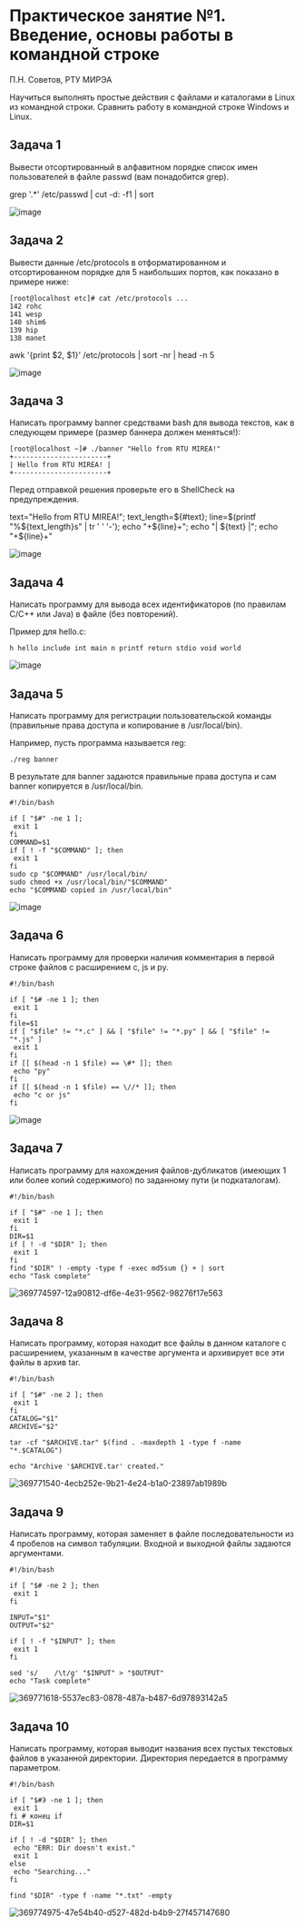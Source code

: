 # Практическое занятие №1. Введение, основы работы в командной строке

П.Н. Советов, РТУ МИРЭА

Научиться выполнять простые действия с файлами и каталогами в Linux из командной строки. Сравнить работу в командной строке Windows и Linux.

## Задача 1

Вывести отсортированный в алфавитном порядке список имен пользователей в файле passwd (вам понадобится grep).

grep '.*' /etc/passwd | cut -d: -f1 | sort

![image](https://github.com/user-attachments/assets/0b674446-7d31-4804-a144-584e956542fe)


## Задача 2

Вывести данные /etc/protocols в отформатированном и отсортированном порядке для 5 наибольших портов, как показано в примере ниже:

```
[root@localhost etc]# cat /etc/protocols ...
142 rohc
141 wesp
140 shim6
139 hip
138 manet
```
awk '{print $2, $1}' /etc/protocols | sort -nr | head -n 5

![image](https://github.com/user-attachments/assets/614bf0e1-ced2-4e20-9c61-84badb30f3c9)


## Задача 3

Написать программу banner средствами bash для вывода текстов, как в следующем примере (размер баннера должен меняться!):

```
[root@localhost ~]# ./banner "Hello from RTU MIREA!"
+-----------------------+
| Hello from RTU MIREA! |
+-----------------------+
```

Перед отправкой решения проверьте его в ShellCheck на предупреждения.

text="Hello from RTU MIREA!"; text_length=${#text}; line=$(printf "%${text_length}s" | tr ' ' '-'); echo "+${line}+"; echo "| ${text} |"; echo "+${line}+"

![image](https://github.com/user-attachments/assets/1250a4f4-67fb-4e2e-bbaf-37252f5a75f5)


## Задача 4

Написать программу для вывода всех идентификаторов (по правилам C/C++ или Java) в файле (без повторений).

Пример для hello.c:

```
h hello include int main n printf return stdio void world
```
![image](https://github.com/user-attachments/assets/074cf47c-6cb3-4079-be92-adba556a73e9)

## Задача 5

Написать программу для регистрации пользовательской команды (правильные права доступа и копирование в /usr/local/bin).

Например, пусть программа называется reg:

```
./reg banner
```

В результате для banner задаются правильные права доступа и сам banner копируется в /usr/local/bin.
```
#!/bin/bash

if [ "$#" -ne 1 ];
 exit 1 
fi
COMMAND=$1
if [ ! -f "$COMMAND" ]; then
 exit 1 
fi
sudo cp "$COMMAND" /usr/local/bin/
sudo chmod +x /usr/local/bin/"$COMMAND"
echo "$COMMAND copied in /usr/local/bin"
```
![image](https://github.com/user-attachments/assets/bdd6ee5b-2512-4eab-ab82-a0f60cb2e363)

## Задача 6

Написать программу для проверки наличия комментария в первой строке файлов с расширением c, js и py.
```
#!/bin/bash

if [ "$# -ne 1 ]; then
 exit 1 
fi
file=$1
if [ "$file" != "*.c" ] && [ "$file" != "*.py" ] && [ "$file" != "*.js" ]
 exit 1 
fi 
if [[ $(head -n 1 $file) == \#* ]]; then
 echo "py"
fi
if [[ $(head -n 1 $file) == \//* ]]; then
 echo "c or js"
fi
```
![image](https://github.com/user-attachments/assets/c1147886-88cc-47dc-9ea0-3bdff31ff606)

## Задача 7

Написать программу для нахождения файлов-дубликатов (имеющих 1 или более копий содержимого) по заданному пути (и подкаталогам).

```
#!/bin/bash

if [ "$#" -ne 1 ]; then
 exit 1
fi
DIR=$1
if [ ! -d "$DIR" ]; then
 exit 1
fi
find "$DIR" ! -empty -type f -exec md5sum {} + | sort
echo "Task complete"
```
![369774597-12a90812-df6e-4e31-9562-98276f17e563](https://github.com/user-attachments/assets/fe3547c0-a91c-4cd0-b6b9-117763173e53)


## Задача 8

Написать программу, которая находит все файлы в данном каталоге с расширением, указанным в качестве аргумента и архивирует все эти файлы в архив tar.

```
#!/bin/bash

if [ "$#" -ne 2 ]; then
 exit 1
fi
CATALOG="$1"
ARCHIVE="$2"

tar -cf "$ARCHIVE.tar" $(find . -maxdepth 1 -type f -name "*.$CATALOG")

echo "Archive '$ARCHIVE.tar' created."
```
![369771540-4ecb252e-9b21-4e24-b1a0-23897ab1989b](https://github.com/user-attachments/assets/556dbfa3-d952-4046-bbfd-92384a62e454)

## Задача 9

Написать программу, которая заменяет в файле последовательности из 4 пробелов на символ табуляции. Входной и выходной файлы задаются аргументами.
```
#!/bin/bash

if [ "$# -ne 2 ]; then
 exit 1
fi

INPUT="$1"
OUTPUT="$2"

if [ ! -f "$INPUT" ]; then
 exit 1
fi

sed 's/    /\t/g' "$INPUT" > "$OUTPUT"
echo "Task complete"
```
![369771618-5537ec83-0878-487a-b487-6d97893142a5](https://github.com/user-attachments/assets/9bbd6295-ebf0-4fa0-8415-0999850549ac)


## Задача 10

Написать программу, которая выводит названия всех пустых текстовых файлов в указанной директории. Директория передается в программу параметром. 

```
#!/bin/bash

if [ "$#Э -ne 1 ]; then 
 exit 1
fi # конец if
DIR=$1

if [ ! -d "$DIR" ]; then
 echo "ERR: Dir doesn't exist."
 exit 1
else
 echo "Searching..."
fi

find "$DIR" -type f -name "*.txt" -empty
```
![369774975-47e54b40-d527-482d-b4b9-27f457147680](https://github.com/user-attachments/assets/130ad599-24e0-4e4f-8b40-0643e5cb39e9)


